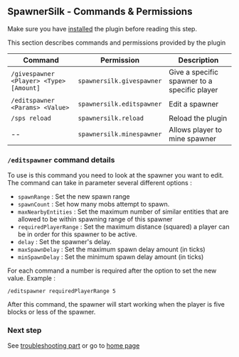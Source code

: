 ## SpawnerSilk - Commands & Permissions
Make sure you have [installed](https://apavarino.github.io/SpawnerSilk/installation) the plugin before reading this step.

This section describes commands and permissions provided by the plugin

Command | Permission | Description
--- | --- | --- |
`/givespawner <Player> <Type> [Amount]` | `spawnersilk.givespawner` | Give a specific spawner to a specific player
`/editspawner <Params> <Value>` | `spawnersilk.editspawner` | Edit a spawner
`/sps reload` | `spawnersilk.reload` | Reload the plugin
 -- | `spawnersilk.minespawner` | Allows player to mine spawner

###  `/editspawner` command details

To use is this command you need to look at the spawner you want to edit.
The command can take in parameter several different options :

- `spawnRange` : Set the new spawn range
- `spawnCount` : Set how many mobs attempt to spawn.
- `maxNearbyEntities` : Set the maximum number of similar entities that are allowed to be within spawning range of this spawner
- `requiredPlayerRange` : Set the maximum distance (squared) a player can be in order for this spawner to be active.
- `delay` : Set the spawner's delay.
- `maxSpawnDelay` : Set the maximum spawn delay amount (in ticks)
- `minSpawnDelay` : Set the minimum spawn delay amount (in ticks)

For each command a number is required after the option to set the new value.
Example : 
```
/editspawner requiredPlayerRange 5
```
After this command, the spawner will start working when the player is five blocks or less of the spawner.


### Next step
See [troubleshooting part](https://apavarino.github.io/SpawnerSilk/troubleshooting) or go to [home page](https://apavarino.github.io/SpawnerSilk)


